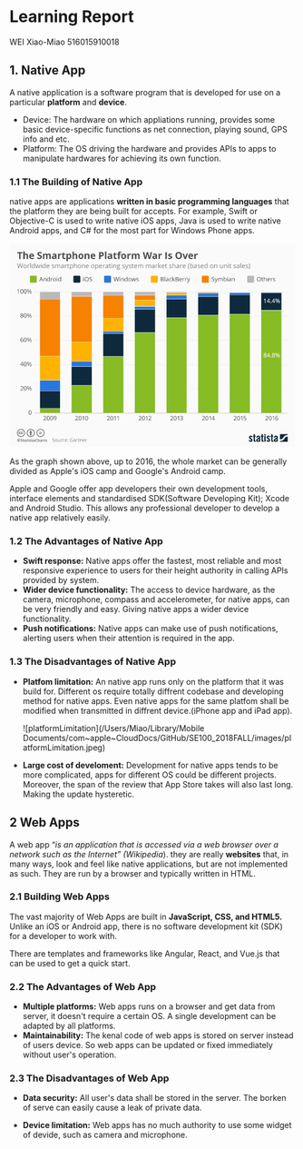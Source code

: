 # Learning Report

WEI Xiao-Miao 516015910018

## 1. Native App

A native application is a software program that is developed for use on a particular **platform** and **device**.

- Device: The hardware on which appliations running, provides some basic device-specific functions as  net connection, playing sound, GPS info and etc. 
- Platform: The OS driving the hardware and provides APIs to apps to manipulate hardwares for achieving its own function. 

### 1.1 The Building of Native App

native apps are applications **written in basic programming languages** that the platform they are being built for accepts. For example, Swift or Objective-C is used to write native iOS apps, Java is used to write native Android apps, and C# for the most part for Windows Phone apps. 

![mobileOS](./images/mobileOS.jpg)

As the graph shown above, up to 2016, the whole market can be generally divided as Apple's iOS camp and Google's Android camp.

Apple and Google offer app developers their own development tools, interface elements and standardised SDK(Software Developing Kit); Xcode and Android Studio. This allows any professional developer to develop a native app relatively easily.

### 1.2 The Advantages of Native App

- **Swift response:**
  Native apps offer the fastest, most reliable and most responsive experience to users for their height authority in calling APIs provided by system.
- **Wider device functionality:**
  The access to device hardware, as the camera, microphone, compass and accelerometer, for native apps, can be very friendly and easy. Giving native apps a wider device functionality.
- **Push notifications:**
  Native apps can make use of push notifications, alerting users when their attention is required in the app.

### 1.3 The Disadvantages of Native App

- **Platfom limitation:**
  An native app runs only on the platform that it was build for. Different os require totally diffrent codebase and developing method for native apps. Even native apps for the same platfom shall be modified when transmitted in diffrent device.(iPhone app and iPad app).

  ![platformLimitation](/Users/Miao/Library/Mobile Documents/com~apple~CloudDocs/GitHub/SE100_2018FALL/images/platformLimitation.jpeg)

- **Large cost of develoment:**
  Development for native apps tends to be more complicated, apps for different OS could be different projects. Moreover, the span of the review that App Store takes will also last long. Making the update hysteretic.

## 2 Web Apps

A web app “*is an application that is accessed via a web browser over a network such as the Internet” (Wikipedia*). they are really **websites** that, in many ways, look and feel like native applications, but are not implemented as such. They are run by a browser and typically written in HTML.

### 2.1 Building Web Apps

The vast majority of Web Apps are built in **JavaScript, CSS, and HTML5.** Unlike an iOS or Android app, there is no software development kit (SDK) for a developer to work with.

There are templates and frameworks like Angular, React, and Vue.js that can be used to get a quick start.

### 2.2 The Advantages of Web App

- **Multiple platforms:**
  Web apps runs on a browser and get data from server, it doesn't require a certain OS. A single development can be adapted by all platforms.
- **Maintainability:**
  The kenal code of web apps is stored on server instead of users device. So web apps can be updated or fixed immediately without user's operation.

### 2.3 The Disadvantages of Web App

- **Data security:**
  All user's data shall be stored in the server. The borken of serve can easily cause a leak of private data.

- **Device limitation:**
  Web apps has no much authority to use some widget of devide, such as camera and microphone.




